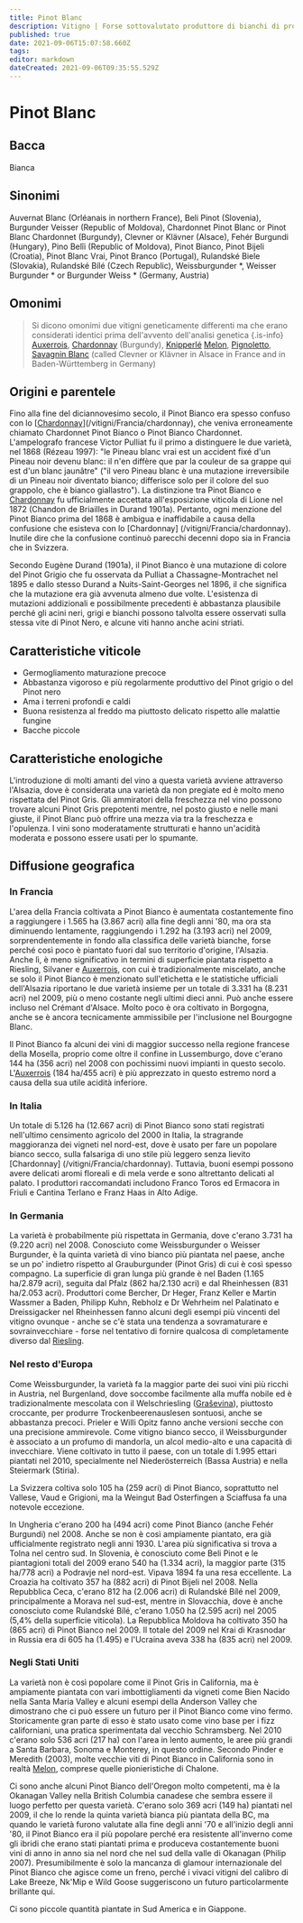 ```yaml
---
title: Pinot Blanc
description: Vitigno | Forse sottovalutato produttore di bianchi di pronta beva, medio corpo e piacevoli. Facile da coltivare.
published: true
date: 2021-09-06T15:07:58.660Z
tags: 
editor: markdown
dateCreated: 2021-09-06T09:35:55.529Z
---
```


# Pinot Blanc

## Bacca
Bianca

## Sinonimi
Auvernat Blanc (Orléanais in northern France), Beli Pinot (Slovenia), Burgunder Veisser (Republic of Moldova), Chardonnet Pinot Blanc or Pinot Blanc Chardonnet (Burgundy), Clevner or Klävner (Alsace), Fehér Burgundi (Hungary), Pino Belîi (Republic of Moldova), Pinot Bianco, Pinot Bijeli (Croatia), Pinot Blanc Vrai, Pinot Branco (Portugal), Rulandské Biele (Slovakia), Rulandské Bílé (Czech Republic), Weissburgunder *, Weisser Burgunder * or Burgunder Weiss * (Germany, Austria)

## Omonimi
> Si dicono omonimi due vitigni geneticamente differenti ma che erano considerati identici prima dell'avvento dell'analisi genetica
{.is-info}
[Auxerrois](/vitigni/auxerrois), [Chardonnay](/vitigni/Francia/chardonnay) (Burgundy), [Knipperlé](/vitigni/knipperle) [Melon](/vitigni/melon), [Pignoletto](/vitigni/Italia/pignoletto), [Savagnin Blanc](/vitigni/Francia/savagnin-blanc) (called Clevner or Klävner in Alsace in France and in Baden-Württemberg in Germany)




## Origini e parentele

Fino alla fine del diciannovesimo secolo, il Pinot Bianco era spesso confuso con lo [[Chardonnay](/vitigni/Francia/chardonnay)](/vitigni/Francia/chardonnay), che veniva erroneamente chiamato Chardonnet Pinot Bianco o Pinot Bianco Chardonnet. L'ampelografo francese Victor Pulliat fu il primo a distinguere le due varietà, nel 1868 (Rézeau 1997): "le Pineau blanc vrai est un accident fixé d'un Pineau noir devenu blanc: il n'en diffère que par la couleur de sa grappe qui est d'un blanc jaunâtre" ("il vero Pineau blanc è una mutazione irreversibile di un Pineau noir diventato bianco; differisce solo per il colore del suo grappolo, che è bianco giallastro"). La distinzione tra Pinot Bianco e [Chardonnay](/vitigni/Francia/chardonnay) fu ufficialmente accettata all'esposizione viticola di Lione nel 1872 (Chandon de Briailles in Durand 1901a). Pertanto, ogni menzione del Pinot Bianco prima del 1868 è ambigua e inaffidabile a causa della confusione che esisteva con lo [Chardonnay] (/vitigni/Francia/chardonnay). Inutile dire che la confusione continuò parecchi decenni dopo sia in Francia che in Svizzera.

Secondo Eugène Durand (1901a), il Pinot Bianco è una mutazione di colore del Pinot Grigio che fu osservata da Pulliat a Chassagne-Montrachet nel 1895 e dallo stesso Durand a Nuits-Saint-Georges nel 1896, il che significa che la mutazione era già avvenuta almeno due volte. L'esistenza di mutazioni addizionali e possibilmente precedenti è abbastanza plausibile perché gli acini neri, grigi e bianchi possono talvolta essere osservati sulla stessa vite di Pinot Nero, e alcune viti hanno anche acini striati.

## Caratteristiche viticole

- Germogliamento maturazione precoce 
- Abbastanza vigoroso e più regolarmente produttivo del Pinot grigio o del Pinot nero 
- Ama i terreni profondi e caldi
- Buona resistenza al freddo ma piuttosto delicato rispetto alle malattie fungine
- Bacche piccole

## Caratteristiche enologiche

L'introduzione di molti amanti del vino a questa varietà avviene attraverso l'Alsazia, dove è considerata una varietà da non pregiate ed è molto meno rispettata del Pinot Gris. Gli ammiratori della freschezza nel vino possono trovare alcuni Pinot Gris prepotenti mentre, nel posto giusto e nelle mani giuste, il Pinot Blanc può offrire una mezza via tra la freschezza e l'opulenza. I vini sono moderatamente strutturati e hanno un'acidità moderata e possono essere usati per lo spumante.

## Diffusione geografica

### In Francia

L'area della Francia coltivata a Pinot Bianco è aumentata costantemente fino a raggiungere i 1.565 ha (3.867 acri) alla fine degli anni '80, ma ora sta diminuendo lentamente, raggiungendo i 1.292 ha (3.193 acri) nel 2009, sorprendentemente in fondo alla classifica delle varietà bianche, forse perché così poco è piantato fuori dal suo territorio d'origine, l'Alsazia. Anche lì, è meno significativo in termini di superficie piantata rispetto a Riesling, Silvaner e [Auxerrois](/vitigni/auxerrois), con cui è tradizionalmente miscelato, anche se solo il Pinot Bianco è menzionato sull'etichetta e le statistiche ufficiali dell'Alsazia riportano le due varietà insieme per un totale di 3.331 ha (8.231 acri) nel 2009, più o meno costante negli ultimi dieci anni. Può anche essere incluso nel Crémant d'Alsace. Molto poco è ora coltivato in Borgogna, anche se è ancora tecnicamente ammissibile per l'inclusione nel Bourgogne Blanc.

Il Pinot Bianco fa alcuni dei vini di maggior successo nella regione francese della Mosella, proprio come oltre il confine in Lussemburgo, dove c'erano 144 ha (356 acri) nel 2008 con pochissimi nuovi impianti in questo secolo. L'[Auxerrois](/vitigni/auxerrois) (184 ha/455 acri) è più apprezzato in questo estremo nord a causa della sua utile acidità inferiore.

### In Italia

Un totale di 5.126 ha (12.667 acri) di Pinot Bianco sono stati registrati nell'ultimo censimento agricolo del 2000 in Italia, la stragrande maggioranza dei vigneti nel nord-est, dove è usato per fare un popolare bianco secco, sulla falsariga di uno stile più leggero senza lievito [Chardonnay] (/vitigni/Francia/chardonnay). Tuttavia, buoni esempi possono avere delicati aromi floreali e di mela verde e sono altrettanto delicati al palato. I produttori raccomandati includono Franco Toros ed Ermacora in Friuli e Cantina Terlano e Franz Haas in Alto Adige.

### In Germania

La varietà è probabilmente più rispettata in Germania, dove c'erano 3.731 ha (9.220 acri) nel 2008. Conosciuto come Weissburgunder o Weisser Burgunder, è la quinta varietà di vino bianco più piantata nel paese, anche se un po' indietro rispetto al Grauburgunder (Pinot Gris) di cui è così spesso compagno. La superficie di gran lunga più grande è nel Baden (1.165 ha/2.879 acri), seguita dal Pfalz (862 ha/2.130 acri) e dal Rheinhessen (831 ha/2.053 acri). Produttori come Bercher, Dr Heger, Franz Keller e Martin Wassmer a Baden, Philipp Kuhn, Rebholz e Dr Wehrheim nel Palatinato e Dreissigacker nel Rheinhessen fanno alcuni degli esempi più vincenti del vitigno ovunque - anche se c'è stata una tendenza a sovramaturare e sovrainvecchiare - forse nel tentativo di fornire qualcosa di completamente diverso dal [Riesling](/vitigni/Germania/riesling).

### Nel resto d'Europa

Come Weissburgunder, la varietà fa la maggior parte dei suoi vini più ricchi in Austria, nel Burgenland, dove soccombe facilmente alla muffa nobile ed è tradizionalmente mescolata con il Welschriesling ([Graševina](/vitigni/Croazia/grasevina)), piuttosto croccante, per produrre Trockenbeerenauslesen sontuosi, anche se abbastanza precoci. Prieler e Willi Opitz fanno anche versioni secche con una precisione ammirevole. Come vitigno bianco secco, il Weissburgunder è associato a un profumo di mandorla, un alcol medio-alto e una capacità di invecchiare. Viene coltivato in tutto il paese, con un totale di 1.995 ettari piantati nel 2010, specialmente nel Niederösterreich (Bassa Austria) e nella Steiermark (Stiria).

La Svizzera coltiva solo 105 ha (259 acri) di Pinot Bianco, soprattutto nel Vallese, Vaud e Grigioni, ma la Weingut Bad Osterfingen a Sciaffusa fa una notevole eccezione.

In Ungheria c'erano 200 ha (494 acri) come Pinot Bianco (anche Fehér Burgundi) nel 2008. Anche se non è così ampiamente piantato, era già ufficialmente registrato negli anni 1930. L'area più significativa si trova a Tolna nel centro sud. In Slovenia, è conosciuto come Beli Pinot e le piantagioni totali del 2009 erano 540 ha (1.334 acri), la maggior parte (315 ha/778 acri) a Podravje nel nord-est. Vipava 1894 fa una resa eccellente. La Croazia ha coltivato 357 ha (882 acri) di Pinot Bijeli nel 2008. Nella Repubblica Ceca, c'erano 812 ha (2.006 acri) di Rulandské Bílé nel 2009, principalmente a Morava nel sud-est, mentre in Slovacchia, dove è anche conosciuto come Rulandské Bílé, c'erano 1.050 ha (2.595 acri) nel 2005 (5,4% della superficie viticola). La Repubblica Moldova ha coltivato 350 ha (865 acri) di Pinot Bianco nel 2009. Il totale del 2009 nel Krai di Krasnodar in Russia era di 605 ha (1.495) e l'Ucraina aveva 338 ha (835 acri) nel 2009.

### Negli Stati Uniti

La varietà non è così popolare come il Pinot Gris in California, ma è ampiamente piantata con vari imbottigliamenti da vigneti come Bien Nacido nella Santa Maria Valley e alcuni esempi della Anderson Valley che dimostrano che ci può essere un futuro per il Pinot Bianco come vino fermo. Storicamente gran parte di esso è stato usato come vino base per i fizz californiani, una pratica sperimentata dal vecchio Schramsberg. Nel 2010 c'erano solo 536 acri (217 ha) con l'area in lento aumento, le aree più grandi a Santa Barbara, Sonoma e Monterey, in questo ordine. Secondo Pinder e Meredith (2003), molte vecchie viti di Pinot Bianco in California sono in realtà [Melon](/vitigni/melon), comprese quelle pionieristiche di Chalone.

Ci sono anche alcuni Pinot Bianco dell'Oregon molto competenti, ma è la Okanagan Valley nella British Columbia canadese che sembra essere il luogo perfetto per questa varietà. C'erano solo 369 acri (149 ha) piantati nel 2009, il che lo rende la quinta varietà bianca più piantata della BC, ma quando le varietà furono valutate alla fine degli anni '70 e all'inizio degli anni '80, il Pinot Bianco era il più popolare perché era resistente all'inverno come gli ibridi che erano stati piantati prima e produceva costantemente buoni vini di anno in anno sia nel nord che nel sud della valle di Okanagan (Philip 2007). Presumibilmente è solo la mancanza di glamour internazionale del Pinot Bianco che agisce come un freno, perché i vivaci vitigni del calibro di Lake Breeze, Nk'Mip e Wild Goose suggeriscono un futuro particolarmente brillante qui.

Ci sono piccole quantità piantate in Sud America e in Giappone.